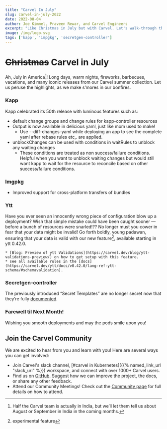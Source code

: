 ```yaml
---
title: "Carvel In July"
slug: carvel-in-july-2022
date: 2022-08-04
author: Joe Kimmel, Praveen Rewar, and Carvel Engineers
excerpt: "Like Christmas in July but with Carvel. Let's walk-through the highlights of what the team has worked on last month."
image: /img/logo.svg
tags: ['kapp', 'impgkg', 'secretgen-controller']
---
```

# ~~Christmas~~ Carvel in July

Ah, July in America[^1]! Long days, warm nights, fireworks, barbecues, vacations, and many iconic releases from our Carvel summer collection. Let us peruse the highlights, as we make s’mores in our bonfires.


### Kapp

Kapp celebrated its 50th release with luminous features such as:


* default change groups and change rules for kapp-controller resources
* Output is now available in delicious yaml, just like mom used to make!
    * Use --diff-changes-yaml while deploying an app to see the complete yaml after rebase rules etc,. are applied.
* unblockChanges can be used with conditions in waitRules to unblock any waiting changes
    * These conditions are treated as non success/failure conditions. Helpful when you want to unblock waiting changes but would still want kapp to wait for the resource to reconcile based on other success/failure conditions. 


### Imgpkg

* Improved support for cross-platform transfers of bundles


### Ytt

Have you ever seen an innocently wrong piece of configuration blow up a deployment? Wish that simple mistake could have been caught sooner — before a bunch of resources were snarled!?? No longer must you cower in fear that your data might be invalid!
Go forth boldly, young padawan, ensuring that your data is valid with our new feature[^2], available starting in ytt 0.42.0.

    * [Blog: Preview of ytt Validations](https://carvel.dev/blog/ytt-validations-preview/) on how to get setup with this feature.
    * see all available rules in the [docs](https://carvel.dev/ytt/docs/v0.42.0/lang-ref-ytt-schema/#schemavalidation).


### Secretgen-controller

The previously introduced “Secret Templates” are no longer secret now that they’re fully [documented](https://github.com/carvel-dev/secretgen-controller/blob/develop/docs/secret-template.md).


### Farewell til Next Month!

Wishing you smooth deployments and may the pods smile upon you!

[^1]: Half the Carvel team is actually in India, but we’ll let them tell us about August or September in India in the coming months.
[^2]: experimental feature

## Join the Carvel Community

We are excited to hear from you and learn with you! Here are several ways you can get involved:

* Join Carvel's slack channel, [#carvel in Kubernetes]({{% named_link_url "slack_url" %}}) workspace, and connect with over 1000+ Carvel users.
* Find us on [GitHub](https://github.com/vmware-tanzu/carvel). Suggest how we can improve the project, the docs, or share any other feedback.
* Attend our Community Meetings! Check out the [Community page](/community/) for full details on how to attend.
